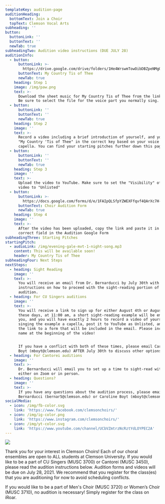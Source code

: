 ```yaml
---
templateKey: audition-page
auditionHeading:
  bottomText: Join a Choir
  topText: Clemson Vocal Arts
subheading: ''
button:
  buttonLink: ''
  buttonText: ''
  newTab: true
subheadingTwo: Audition video instructions (DUE JULY 28)
auditionInfo:
  - button:
      buttonLink: >-
        https://drive.google.com/drive/folders/1He4WrswmTowOibDBZpeNMgQwzEK9f2Am?usp=sharing
      buttonText: My Country Tis of Thee
      newTab: true
    heading: Step 1
    image: /img/paw.png
    text: >-
      Download the sheet music for My Country Tis of Thee from the link below.
      Be sure to select the file for the voice part you normally sing.
  - button:
      buttonLink: ''
      buttonText: ''
      newTab: true
    heading: Step 2
    image: ''
    text: >-
      Record a video including a brief introduction of yourself, and you singing
      "My Country 'Tis of Thee" in the correct key based on your voice part, a
      capella. You can find your starting pitches further down this page.
  - button:
      buttonLink: ''
      buttonText: ''
      newTab: true
    heading: Step 3
    image: ''
    text: >-
      Upload the video to YouTube. Make sure to set the "Visibility" of the
      video to "Unlisted"
  - button:
      buttonLink: >-
        https://docs.google.com/forms/d/e/1FAIpQLSfpYZWEXFfqvf4QArXc7H-kcM4skMOW4gkfybq3knt4Ifn3vg/viewform?usp=sf_link
      buttonText: Choir Audition Form
      newTab: true
    heading: Step 4
    image: ''
    text: >-
      After the video has been uploaded, copy the link and paste it in the
      correct field in the Audition Google Form
subheadingThree: Starting Pitches
startingPitch:
  - audioLink: /img/evening-gale-mvt-1-night-song.mp3
    content: This will be available soon!
    header: My Country Tis of Thee
subheadingFour: Next Steps
nextSteps:
  - heading: Sight Reading
    image: ''
    text: >-
      You will receive an email from Dr. Bernarducci by July 30th with
      instructions on how to proceed with the sight-reading portion of your
      audition. 
  - heading: For CU Singers auditions
    image: ''
    text: >-
      You will receive a link to sign up for either August 4th or August 9th. On
      these days, at 11:00 am, a short sight-reading example will be emailed to
      you, and you will have exactly 2 hours to record a video of yourself
      singing the example a capella, post it to YouTube as Unlisted, and submit
      the link to a form that will be included in the email. Please include your
      name at the beginning of the video!


      If you have a conflict with both of these times, please email Caroline
      Boyt (mboyt@clemson.edu) AFTER July 30th to discuss other options.
  - heading: For Cantorei auditions
    image: ''
    text: >-
      Dr. Bernarducci will email you to set up a time to sight-read with him
      either on Zoom or in person.
  - heading: Questions?
    image: ''
    text: >-
      If you have any questions about the audition process, please email Dr.
      Bernarducci (bernar5@clemson.edu) or Caroline Boyt (mboyt@clemson.edu).
socialMedia:
  - icon: /img/fb-color.svg
    link: 'https://www.facebook.com/clemsonchoirs/'
  - icon: /img/ig-color.png
    link: 'https://www.instagram.com/clemsonchoirs/'
  - icon: /img/yt-color.svg
    link: 'https://www.youtube.com/channel/UCbVZmtrzNcRztYdLOYPEC2A'
---
```

![](/img/level3-clemsonuniversitychoirs_rgb_collegeof-codip.jpg)

Thank you for your interest in Clemson Choirs! Each of our choral ensembles are open to ALL students at Clemson University. If you would like to be a part of CU Singers (MUSC 3700) or Cantorei (MUSC 3450), please read the audition instructions below. Audition forms and videos will be due on July 28, 2021. We recommend that you register for the class(es) that you are auditioning for now to avoid scheduling conflicts.

If you would like to be a part of Men's Choir (MUSC 3720) or Women’s Choir (MUSC 3710), no audition is necessary! Simply register for the class on iRoar.
